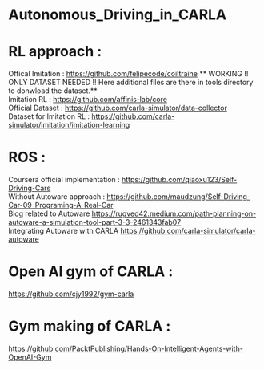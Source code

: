 # Autonomous_Driving_in_CARLA

# RL approach :

Offical Imitation : https://github.com/felipecode/coiltraine  ** WORKING !! ONLY DATASET NEEDED !! Here additional files are there in tools directory to donwload the dataset.**<br>
Imitation RL : https://github.com/affinis-lab/core<br>
Official Dataset : https://github.com/carla-simulator/data-collector<br>
Dataset for Imitation RL : https://github.com/carla-simulator/imitation/imitation-learning<br>

# ROS :

Coursera official implementation : https://github.com/qiaoxu123/Self-Driving-Cars <br>
Without Autoware approach : https://github.com/maudzung/Self-Driving-Car-09-Programing-A-Real-Car <br>
Blog related to Autoware https://rugved42.medium.com/path-planning-on-autoware-a-simulation-tool-part-3-3-2461343fab07<br>
Integrating Autoware with CARLA https://github.com/carla-simulator/carla-autoware

# Open AI gym of CARLA :

https://github.com/cjy1992/gym-carla


# Gym making of CARLA : 

https://github.com/PacktPublishing/Hands-On-Intelligent-Agents-with-OpenAI-Gym

